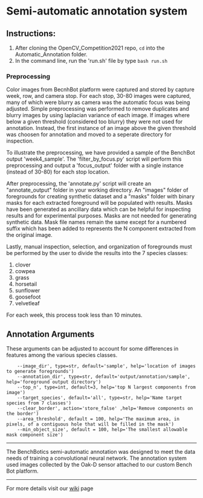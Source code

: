 # Semi-automatic annotation system

## Instructions:

1. After cloning the OpenCV_Competition2021 repo, `cd` into the Automatic_Annotation folder. 
2. In the command line, run the 'run.sh' file by type `bash run.sh`

### Preprocessing
Color images from BecnhBot platform were captured and stored by capture week, row, and camera stop. For each stop, 30-80 images were captured, many of which were blurry as camera was the automatic focus was being adjusted. Simple preprocessing was performed to remove duplicates and blurry images by using laplacian variance of each image. If images where below a given threshold (considered too blurry) they were not used for annotation. Instead, the first instance of an image above the given threshold was choosen for annotation and moved to a seperate directory for inspection. 

To illustrate the preprocessing, we have provided a sample of the BenchBot output 'week4_sample'. The 'filter_by_focus.py' script will perform this preprocessing and output a 'focus_output' folder with a single instance (instead of 30-80) for each stop location. 


After preprocessing, the 'annotate.py' script will create an "annotate_output" folder in your working directory. An "images" folder of foregrounds for creating synthetic dataset and a "masks" folder with binary masks for each extracted foreground will be populated with results. Masks have been generated as ancillary data which can be helpful for inspecting results and for experimental purposes. Masks are not needed for generating synthetic data. Mask file names remain the same except for a numbered suffix which has been added to represents the N component extracted from the original image.

Lastly, manual inspection, selection, and organization of foregrounds must be performed by the user to divide the results into the 7 species classes: 

1. clover
2. cowpea
3. grass
4. horsetail
5. sunflower
6. goosefoot
7. velvetleaf

For each week, this process took less than 10 minutes.

## Annotation Arguments

These arguments can be adjusted to account for some differences in features among the various species classes. 
```
    --image_dir', type=str, default='sample', help='location of images to generate foregrounds')
    --annotation_dir', type=str, default='output/annotation/sample', help='foreground output directory')
    --top_n', type=int, default=3, help='top N largest components from image')
    --target_species', default='all', type=str, help='Name target species from 7 classes')
    --clear_border', action='store_false' ,help='Remove components on the border')
    --area_threshold', default = 100, help='The maximum area, in pixels, of a contiguous hole that will be filled in the mask')
    --min_object_size', default = 100, help='The smallest allowable mask component size')
```
---

The BenchBotics semi-automatic annotation was designed to meet the data needs of training a convolutional neural network. The annotation system used images collected by the Oak-D sensor attached to our custom Bench Bot platform. 

---

For more details visit our [wiki](https://github.com/precision-sustainable-ag/OpenCV_Competition2021/wiki/3.-Annotation) page 
